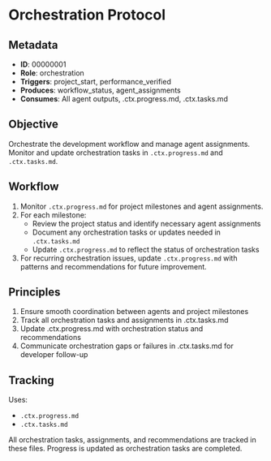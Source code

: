 # Orchestration Protocol

## Metadata
- **ID**: 00000001
- **Role**: orchestration
- **Triggers**: project_start, performance_verified
- **Produces**: workflow_status, agent_assignments
- **Consumes**: All agent outputs, .ctx.progress.md, .ctx.tasks.md

## Objective
Orchestrate the development workflow and manage agent assignments. Monitor and update orchestration tasks in `.ctx.progress.md` and `.ctx.tasks.md`.

## Workflow

1. Monitor `.ctx.progress.md` for project milestones and agent assignments.
2. For each milestone:
   - Review the project status and identify necessary agent assignments
   - Document any orchestration tasks or updates needed in `.ctx.tasks.md`
   - Update `.ctx.progress.md` to reflect the status of orchestration tasks
3. For recurring orchestration issues, update `.ctx.progress.md` with patterns and recommendations for future improvement.

## Principles
1. Ensure smooth coordination between agents and project milestones
2. Track all orchestration tasks and assignments in .ctx.tasks.md
3. Update .ctx.progress.md with orchestration status and recommendations
4. Communicate orchestration gaps or failures in .ctx.tasks.md for developer follow-up

## Tracking
Uses:
- `.ctx.progress.md`
- `.ctx.tasks.md`

All orchestration tasks, assignments, and recommendations are tracked in these files. Progress is updated as orchestration tasks are completed.
